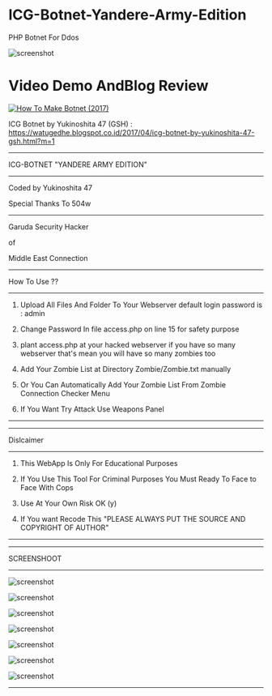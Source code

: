 # ICG-Botnet-Yandere-Army-Edition
PHP Botnet For Ddos

![screenshot](https://3.bp.blogspot.com/-ryfo-yQDuUM/WIvcIM8LRyI/AAAAAAAAAaE/0CY-9t2TESQaIHOOofeMWNLWC4IUxOl0gCLcB/s1600/lock.png)

# Video Demo AndBlog Review

[![How To Make Botnet (2017)](https://i.ytimg.com/vi/P-zUkBOgdwY/maxresdefault.jpg)](https://www.youtube.com/watch?v=P-zUkBOgdwY)

ICG Botnet by Yukinoshita 47 (GSH) : https://watugedhe.blogspot.co.id/2017/04/icg-botnet-by-yukinoshita-47-gsh.html?m=1
______________________________________

ICG-BOTNET "YANDERE ARMY EDITION"

______________________________________

Coded by Yukinoshita 47

Special Thanks To 504w
______________________________________

Garuda Security Hacker

of

Middle East Connection

______________________________________

How To Use ??

______________________________________

1. Upload All Files And Folder To Your Webserver default login password is : admin

2. Change Password In file access.php on line 15 for safety purpose

3. plant access.php at your hacked webserver if you have so many webserver that's mean you will have so many zombies too

4. Add Your Zombie List at Directory Zombie/Zombie.txt manually

5. Or You Can Automatically Add Your Zombie List From Zombie Connection Checker Menu

6. If You Want Try Attack Use Weapons Panel

______________________________________

______________________________________

Dislcaimer
______________________________________

1. This WebApp Is Only For Educational Purposes

2. If You Use This Tool For Criminal Purposes You Must Ready To Face to Face With Cops

3. Use At Your Own Risk OK (y)

4. If You want Recode This "PLEASE ALWAYS PUT THE SOURCE AND COPYRIGHT OF AUTHOR"

______________________________________

______________________________________

SCREENSHOOT

______________________________________

![screenshot](https://1.bp.blogspot.com/-ezDpEyJZWVs/WIvbk5bvr-I/AAAAAAAAAZs/RD1HTgBb5ssozAdbR2eN9PtxTaIQITEuwCLcB/s640/Screenshot%2Bfrom%2B2017-01-28%2B06%253A11%253A58.png)

![screenshot](https://1.bp.blogspot.com/-JvyaDJ5s8Mo/WIvbkhIhgfI/AAAAAAAAAZo/ujMZ8M5kShAVcaSqPjeQeE9wNFDdD8ovwCLcB/s1600/Screenshot%2Bfrom%2B2017-01-28%2B06%253A12%253A06.png)

![screenshot](https://4.bp.blogspot.com/-MiV4cFrercg/WIvbk6nLbHI/AAAAAAAAAZw/ypU3u-TGw9g4wquUNarnA3-9x-dTw7OEwCLcB/s1600/Screenshot%2Bfrom%2B2017-01-28%2B06%253A12%253A26.png)

![screenshot](https://4.bp.blogspot.com/-s2uDJN0Rm3Y/WIvbldA-u1I/AAAAAAAAAZ0/EhV-lI5P83UifdNTJa-lDmhc5p1IK6sogCLcB/s1600/Screenshot%2Bfrom%2B2017-01-28%2B06%253A12%253A36.png)

![screenshot](https://4.bp.blogspot.com/-GapKGwnaHic/WIvblzjtjNI/AAAAAAAAAZ8/cGLNoSM9NmkIYVqmPqSfu0kxRE0pz7bawCLcB/s1600/Screenshot%2Bfrom%2B2017-01-28%2B06%253A12%253A42.png)

![screenshot](https://2.bp.blogspot.com/-cPjGc0THf6A/WIvblmLY2nI/AAAAAAAAAZ4/bFwuZepHTVgIP1HOYgU-6wv9W3AVNgY4QCLcB/s1600/Screenshot%2Bfrom%2B2017-01-28%2B06%253A13%253A13.png)

![screenshot](https://1.bp.blogspot.com/-YeuYMrAmtaU/WIvbmEE7dqI/AAAAAAAAAaA/B0OReFFVyw0JzMmb_ARBYJ65fg8Zf9-RACLcB/s1600/Screenshot%2Bfrom%2B2017-01-28%2B06%253A13%253A35.png)
______________________________________
